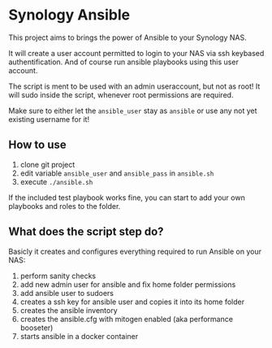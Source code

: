 # Synology Ansible

This project aims to brings the power of Ansible to your Synology NAS.

It will create a user account permitted to login to your NAS via ssh keybased authentification.
And of course run ansible playbooks using this user account.

The script is ment to be used with an admin useraccount, but not as root!
It will sudo inside the script, whenever root permissions are required.

Make sure to either let the `ansible_user` stay as `ansible` or use any not yet existing username for it!

## How to use
1. clone git project
2. edit variable `ansible_user` and `ansible_pass` in `ansible.sh`
3. execute `./ansible.sh`

If the included test playbook works fine, you can start to add your own playbooks and roles to the folder.

## What does the script step do?
Basicly it creates and configures everything required to run Ansible on your NAS:
1. perform sanity checks
2. add new admin user for ansible and fix home folder permissions
3. add ansible user to sudoers
4. creates a ssh key for ansible user and copies it into its home folder
5. creates the ansible inventory
6. creates the ansible.cfg with mitogen enabled (aka performance booseter)
7. starts ansible in a docker container
